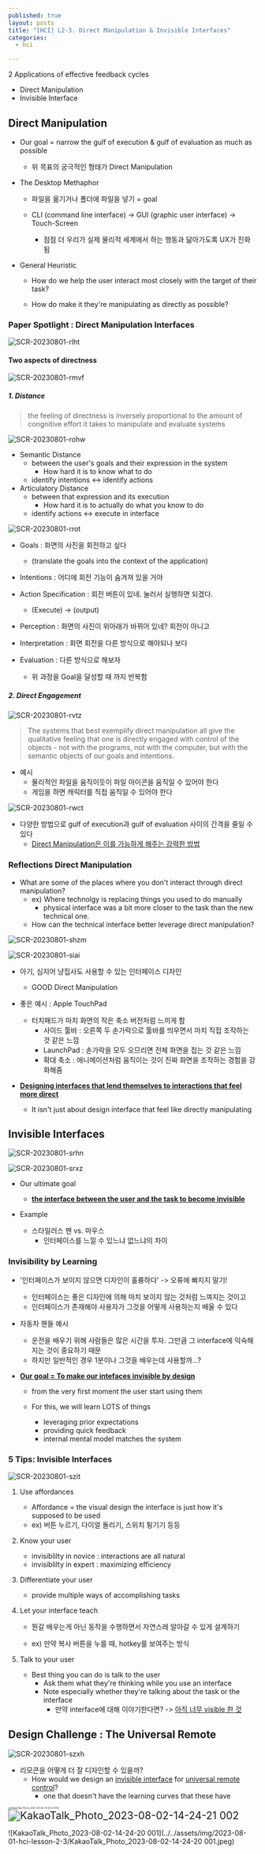 ```yaml
---
published: true
layout: posts
title: "[HCI] L2-3. Direct Manipulation & Invisible Interfaces"
categories: 
  - hci

---
```




2 Applications of effective feedback cycles

- Direct Manipulation
- Invisible Interface



## Direct Manipulation

- Our goal = narrow the gulf of execution & gulf of evaluation as much as possible
	- 위 목표의 궁극적인 형태가 Direct Manipulation 



- The Desktop Methaphor

	- 파일을 옮기거나 폴더에 파일을 넣기 = goal

	- CLI (command line interface) -> GUI (graphic user interface) -> Touch-Screen
		- 점점 더 우리가 실제 물리적 세계에서 하는 행동과 닮아가도록 UX가 진화됨



- General Heuristic

	- How do we help the user interact most closely with the target of their task?

	- How do make it they're manipulating as directly as possible?



### Paper Spotlight : Direct Manipulation Interfaces

![SCR-20230801-rlht](../../assets/img/2023-08-01-hci-lesson-2-3/SCR-20230801-rlht.png)



#### Two aspects of directness

![SCR-20230801-rmvf](../../assets/img/2023-08-01-hci-lesson-2-3/SCR-20230801-rmvf.png)

##### 1. Distance  

> the feeling of directness is inversely proportional to the amount of congnitive effort it takes to manipulate and evaluate systems



![SCR-20230801-rohw](../../assets/img/2023-08-01-hci-lesson-2-3/SCR-20230801-rohw.png)

- Semantic Distance
	- between the user's goals and their expression in the system
		- How hard it is to know what to do
	- identify intentions <-> identify actions
- Articulatory Distance
	- between that expression and its execution
	  - How hard it is to actually do what you know to do
	- identify actions <-> execute in interface

![SCR-20230801-rrot](../../assets/img/2023-08-01-hci-lesson-2-3/SCR-20230801-rrot.png)

- Goals : 화면의 사진을 회전하고 싶다
  - (translate the goals into the context of the application)
- Intentions : 어디에 회전 기능이 숨겨져 있을 거야
- Action Specification : 회전 버튼이 있네. 눌러서 실행하면 되겠다.
	- (Execute) -> (output)

- Perception : 화면의 사진이 위아래가 바뀌어 있네? 회전이 아니고
- Interpretation : 화면 회전을 다른 방식으로 해야되나 보다
- Evaluation : 다른 방식으로 해보자
	- 위 과정을 Goal을 달성할 때 까지 반복함




##### 2. Direct Engagement

![SCR-20230801-rvtz](../../assets/img/2023-08-01-hci-lesson-2-3/SCR-20230801-rvtz.png)

> The systems that best exemplify direct manipulation all give the qualitative feeling that one is directly engaged with control of the objects - not with the programs, not with the computer, but with the semantic objects of our goals and intentions.

- 예시
	- 물리적인 파일을 움직이듯이 파일 아이콘을 움직일 수 있어야 한다
	- 게임을 하면 캐릭터를 직접 움직일 수 있어야 한다



 ![SCR-20230801-rwct](../../assets/img/2023-08-01-hci-lesson-2-3/SCR-20230801-rwct.png)

- 다양한 방법으로 gulf of execution과 gulf of evaluation 사이의 간격을 줄일 수 있다
	- <u>Direct Manipulation은 이를 가능하게 해주는 강력한 방법</u>



### Reflections Direct Manipulation

- What are some of the places where you don't interact through direct manipulation?
	- ex) Where technolgy is replacing things you used to do manually
		- physical interface was a bit more closer to the task than the new technical one.
	- How can the technical interface better leverage direct manipulation?

![SCR-20230801-shzm](../../assets/img/2023-08-01-hci-lesson-2-3/SCR-20230801-shzm.jpeg)

![SCR-20230801-siai](../../assets/img/2023-08-01-hci-lesson-2-3/SCR-20230801-siai.jpeg)

- 아기, 심지어 냥집사도 사용할 수 있는 인터페이스 디자인
	- GOOD Direct Manipulation



- 좋은 예시 : Apple TouchPad
	- 터치패드가 마치 화면의 작은 축소 버전처럼 느끼게 함
		- 사이드 툴바 : 오른쪽 두 손가락으로 툴바를 띄우면서 마치 직접 조작하는 것 같은 느낌
		- LaunchPad : 손가락을 모두 오므리면 전체 화면을 접는 것 같은 느낌
		- 확대 축소 : 애니메이션처럼 움직이는 것이 진짜 화면을 조작하는 경험을 강화해줌
- **<u>Designing interfaces that lend themselves to interactions that feel more direct</u>**
	- It isn't just about design interface that feel like directly manipulating



## Invisible Interfaces

![SCR-20230801-srhn](../../assets/img/2023-08-01-hci-lesson-2-3/SCR-20230801-srhn.png)

![SCR-20230801-srxz](../../assets/img/2023-08-01-hci-lesson-2-3/SCR-20230801-srxz.png)

- Our ultimate goal
	- **<u>the interface between the user and the task to become invisible</u>**

- Example
	- 스타일러스 펜 vs. 마우스
		- 인터페이스를 느낄 수 있느냐 없느냐의 차이



### Invisibility by Learning

- '인터페이스가 보이지 않으면 디자인이 훌륭하다' -> 오류에 빠지지 말기!
	- 인터페이스는 좋은 디자인에 의해 마치 보이지 않는 것처럼 느껴지는 것이고
	- 인터페이스가 존재해야 사용자가 그것을 어떻게 사용하는지 배울 수 있다



- 자동차 핸들 예시
	- 운전을 배우기 위해 사람들은 많은 시간을 투자. 그만큼 그 interface에 익숙해지는 것이 중요하기 때문
	- 하지만 일반적인 경우 1분이나 그것을 배우는데 사용할까...?



- **<u>Our goal = To make our intefaces invisible by design</u>**

	- from the very first moment the user start using them

	- For this, we will learn LOTS of things
		- leveraging prior expectations
		- providing quick feedback
		- internal mental model matches the system



### 5 Tips: Invisible Interfaces

![SCR-20230801-szit](../../assets/img/2023-08-01-hci-lesson-2-3/SCR-20230801-szit.jpeg)

1. Use affordances

	- Affordance = the visual design the interface is just how it's supposed to be used
	- ex) 버튼 누르기, 다이얼 돌리기, 스위치 튕기기 등등

2. Know your user

	- invisiblilty in novice : interactions are all natural
	- invisiblilty in expert : maximizing efficiency

3. Differentiate your user

	- provide multiple ways of accomplishing tasks

4. Let your interface teach

	- 뭔갈 배우는게 아닌 동작을 수행하면서 자연스레 알아갈 수 있게 설계하기

	- ex) 만약 복사 버튼을 누를 때, hotkey를 보여주는 방식 

5. Talk to your user
	- Best thing you can do is talk to the user
		- Ask them what they're thinking while you use an interface
		- Note especially whether they're talking about the task or the interface
			- 만약 interface에 대해 이야기한다면? -> <u>아직 너무 visible 한 것</u>



## Design Challenge : The Universal Remote

![SCR-20230801-szxh](../../assets/img/2023-08-01-hci-lesson-2-3/SCR-20230801-szxh.jpeg)

- 리모콘을 어떻게 더 잘 디자인할 수 있을까?
	- How would we design an <u>invisible interface</u> for <u>universal remote control</u>?
		- one that doesn't have the learning curves that these have

<img src="../../assets/img/2023-08-01-hci-lesson-2-3/KakaoTalk_Photo_2023-08-02-14-24-21 003.jpeg" alt="KakaoTalk_Photo_2023-08-02-14-24-21 003" style="zoom: 33%;" />

<img src="../../assets/img/2023-08-01-hci-lesson-2-3/KakaoTalk_Photo_2023-08-02-14-24-21 002.jpeg" alt="KakaoTalk_Photo_2023-08-02-14-24-21 002" style="zoom:150%;" />

![KakaoTalk_Photo_2023-08-02-14-24-20 001](../../assets/img/2023-08-01-hci-lesson-2-3/KakaoTalk_Photo_2023-08-02-14-24-20 001.jpeg)

